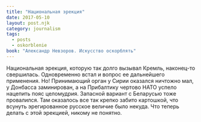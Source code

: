 ```yaml
---
title: "Национальная эрекция"
date: 2017-05-10
layout: post.njk
category: journalism
tags:
  - posts
  - oskorblenie
book: "Александр Невзоров. Искусство оскорблять"
---
```


Национальная эрекция, которую так долго вызывал Кремль, наконец-то свершилась. Одновременно встал и вопрос ее дальнейшего применения. Но! Принимающий орган у Сирии оказался ничтожно мал, у Донбасса заминирован, а на Прибалтику чертово НАТО успело нацепить пояс целомудрия. Запасной вариант с Беларусью тоже провалился. Там оказалось все так крепко забито картошкой, что всунуть эрегированное русское величие было некуда. Что теперь делать с этой эрекцией, никому не понятно.
